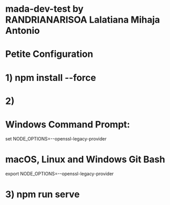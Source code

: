 # mada-dev-test by RANDRIANARISOA Lalatiana Mihaja Antonio
 
# Petite Configuration
# 1)  npm install --force

# 2)
   # Windows Command Prompt:
   set NODE_OPTIONS=--openssl-legacy-provider
   # macOS, Linux and Windows Git Bash
   export NODE_OPTIONS=--openssl-legacy-provider  
# 3) npm run serve


